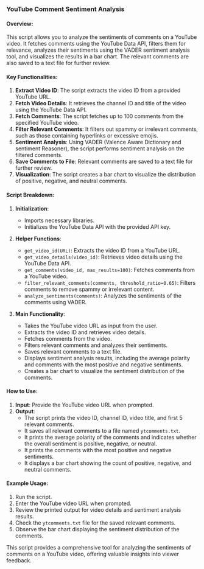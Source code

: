### YouTube Comment Sentiment Analysis

#### Overview:
This script allows you to analyze the sentiments of comments on a YouTube video. It fetches comments using the YouTube Data API, filters them for relevance, analyzes their sentiments using the VADER sentiment analysis tool, and visualizes the results in a bar chart. The relevant comments are also saved to a text file for further review.

#### Key Functionalities:
1. **Extract Video ID**: The script extracts the video ID from a provided YouTube URL.
2. **Fetch Video Details**: It retrieves the channel ID and title of the video using the YouTube Data API.
3. **Fetch Comments**: The script fetches up to 100 comments from the specified YouTube video.
4. **Filter Relevant Comments**: It filters out spammy or irrelevant comments, such as those containing hyperlinks or excessive emojis.
5. **Sentiment Analysis**: Using VADER (Valence Aware Dictionary and sentiment Reasoner), the script performs sentiment analysis on the filtered comments.
6. **Save Comments to File**: Relevant comments are saved to a text file for further review.
7. **Visualization**: The script creates a bar chart to visualize the distribution of positive, negative, and neutral comments.

#### Script Breakdown:
1. **Initialization**:
   - Imports necessary libraries.
   - Initializes the YouTube Data API with the provided API key.

2. **Helper Functions**:
   - `get_video_id(URL)`: Extracts the video ID from a YouTube URL.
   - `get_video_details(video_id)`: Retrieves video details using the YouTube Data API.
   - `get_comments(video_id, max_results=100)`: Fetches comments from a YouTube video.
   - `filter_relevant_comments(comments, threshold_ratio=0.65)`: Filters comments to remove spammy or irrelevant content.
   - `analyze_sentiments(comments)`: Analyzes the sentiments of the comments using VADER.

3. **Main Functionality**:
   - Takes the YouTube video URL as input from the user.
   - Extracts the video ID and retrieves video details.
   - Fetches comments from the video.
   - Filters relevant comments and analyzes their sentiments.
   - Saves relevant comments to a text file.
   - Displays sentiment analysis results, including the average polarity and comments with the most positive and negative sentiments.
   - Creates a bar chart to visualize the sentiment distribution of the comments.

#### How to Use:
1. **Input**: Provide the YouTube video URL when prompted.
2. **Output**:
   - The script prints the video ID, channel ID, video title, and first 5 relevant comments.
   - It saves all relevant comments to a file named `ytcomments.txt`.
   - It prints the average polarity of the comments and indicates whether the overall sentiment is positive, negative, or neutral.
   - It prints the comments with the most positive and negative sentiments.
   - It displays a bar chart showing the count of positive, negative, and neutral comments.

#### Example Usage:
1. Run the script.
2. Enter the YouTube video URL when prompted.
3. Review the printed output for video details and sentiment analysis results.
4. Check the `ytcomments.txt` file for the saved relevant comments.
5. Observe the bar chart displaying the sentiment distribution of the comments.

This script provides a comprehensive tool for analyzing the sentiments of comments on a YouTube video, offering valuable insights into viewer feedback.
